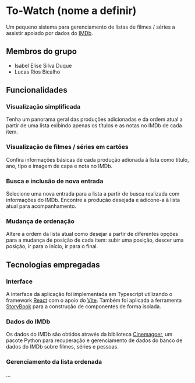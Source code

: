 # To-Watch (nome a definir)
Um pequeno sistema para gerenciamento de listas de filmes / séries a assistir apoiado por dados do [IMDb](https://www.imdb.com/).

## Membros do grupo
- Isabel Elise Silva Duque
- Lucas Rios Bicalho

## Funcionalidades

### Visualização simplificada
Tenha um panorama geral das produções adicionadas e da ordem atual a partir de uma lista exibindo apenas os títulos e as notas no IMDb de cada item.

### Visualização de filmes / séries em cartões
Confira informações básicas de cada produção adionada à lista como título, ano, tipo e imagem de capa e nota no IMDb.

### Busca e inclusão de nova entrada
Selecione uma nova entrada para a lista a partir de busca realizada com informações do IMDb.
Encontre a produção desejada e adicone-a à lista atual para acompanhamento.

### Mudança de ordenação
Altere a ordem da lista atual como desejar a partir de diferentes opções para a mudança de posição de cada item:
subir uma posição, descer uma posição, ir para o início, ir para o final.

## Tecnologias empregadas

### Interface
A interface da aplicação foi implementada em Typescript utilizando o framework [React](https://react.dev/) com o apoio do [Vite](https://vite.dev/).
Também foi aplicada a ferramenta [StoryBook](https://storybook.js.org/) para a construção de componentes de forma isolada.

### Dados do IMDb
Os dados do IMDb são obtidos através da biblioteca [Cinemagoer](https://cinemagoer.github.io/),
um pacote Python para recuperação e gerenciamento de dados do banco de dados do IMDb sobre filmes, séries e pessoas.

### Gerenciamento da lista ordenada
...
